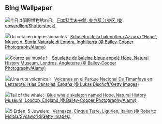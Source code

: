 ## Bing Wallpaper
![](https://www.bing.com/th?id=OHR.Museum2024_JA-JP9828975611_UHD.jpg&w=1000)今日は国際博物館の日:&nbsp;&ensp;[日本科学未来館, 東京都 江東区 (© cowardlion/Shutterstock)](https://www.bing.com/th?id=OHR.Museum2024_JA-JP9828975611_UHD.jpg)
<br><br/>
![](https://www.bing.com/th?id=OHR.MuseumWhale_IT-IT4738172799_UHD.jpg&w=1000)Un cetaceo impressionante!:&nbsp;&ensp;[Scheletro della balenottera Azzurra “Hope”, Museo di Storia Naturale di Londra, Inghilterra (© Bailey-Cooper Photography/Alamy)](https://www.bing.com/th?id=OHR.MuseumWhale_IT-IT4738172799_UHD.jpg)
<br><br/>
![](https://www.bing.com/th?id=OHR.MuseumWhale_FR-FR7280247552_UHD.jpg&w=1000)Courez au musée !:&nbsp;&ensp;[Squelette de baleine bleue appelé Hope, Natural History Museum, Londres, Angleterre (© Bailey-Cooper Photography/Alamy)](https://www.bing.com/th?id=OHR.MuseumWhale_FR-FR7280247552_UHD.jpg)
<br><br/>
![](https://www.bing.com/th?id=OHR.IronmanLanzarote_ES-ES3524222384_UHD.jpg&w=1000)¡Una ruta volcánica!:&nbsp;&ensp;[Volcanes en el Parque Nacional De Timanfaya en Lanzarote, Islas Canarias, España (© Lukas Bischoff/Getty Images)](https://www.bing.com/th?id=OHR.IronmanLanzarote_ES-ES3524222384_UHD.jpg)
<br><br/>
![](https://www.bing.com/th?id=OHR.MuseumWhale_EN-GB3804883018_UHD.jpg&w=1000)Tail of the whale:&nbsp;&ensp;[Blue whale skeleton named Hope, Natural History Museum, London, England (© Bailey-Cooper Photography/Alamy)](https://www.bing.com/th?id=OHR.MuseumWhale_EN-GB3804883018_UHD.jpg)
<br><br/>
![](https://www.bing.com/th?id=OHR.VernazzaItaly_DE-DE7128590737_UHD.jpg&w=1000)5 Erden, 5 Juwelen:&nbsp;&ensp;[Vernazza, Cinque Terre, Ligurien, Italien (© Roberto Moiola/Sysaworld/Getty Images)](https://www.bing.com/th?id=OHR.VernazzaItaly_DE-DE7128590737_UHD.jpg)
<br><br/>
